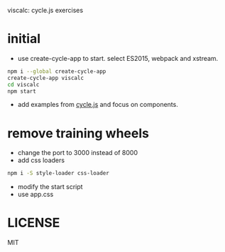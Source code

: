 viscalc: cycle.js exercises

# initial
- use create-cycle-app to start. select ES2015, webpack and xstream.
```bash
npm i --global create-cycle-app
create-cycle-app viscalc
cd viscalc
npm start
```
- add examples from [cycle.js](https://github.com/cyclejs/cyclejs) and focus on components.

# remove training wheels
- change the port to 3000 instead of 8000
- add css loaders
```bash
npm i -S style-loader css-loader
```
- modify the start script
- use app.css

# LICENSE
MIT